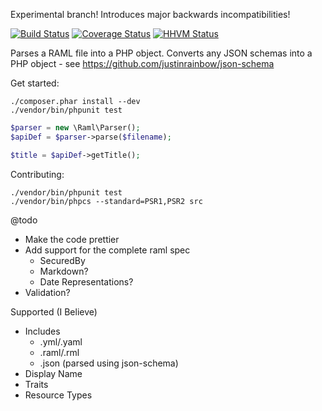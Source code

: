 Experimental branch! Introduces major backwards incompatibilities!

[![Build Status](https://travis-ci.org/alecsammon/php-raml-parser.svg?branch=master)](https://travis-ci.org/alecsammon/php-raml-parser)
[![Coverage Status](https://img.shields.io/coveralls/alecsammon/php-raml-parser.svg)](https://coveralls.io/r/alecsammon/php-raml-parser?branch=master)
[![HHVM Status](http://hhvm.h4cc.de/badge/alecsammon/php-raml-parser.png)](http://hhvm.h4cc.de/package/alecsammon/php-raml-parser)

Parses a RAML file into a PHP object.
Converts any JSON schemas into a PHP object - see https://github.com/justinrainbow/json-schema

Get started:
```
./composer.phar install --dev
./vendor/bin/phpunit test
```

```php
$parser = new \Raml\Parser();
$apiDef = $parser->parse($filename);

$title = $apiDef->getTitle();
```

Contributing:
```
./vendor/bin/phpunit test
./vendor/bin/phpcs --standard=PSR1,PSR2 src
```

@todo
- Make the code prettier
- Add support for the complete raml spec
    - SecuredBy
    - Markdown?
    - Date Representations?
- Validation?

Supported (I Believe)
- Includes
    - .yml/.yaml
    - .raml/.rml
    - .json (parsed using json-schema)
- Display Name
- Traits
- Resource Types
